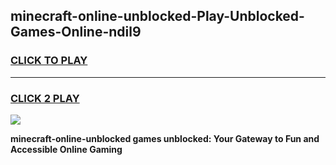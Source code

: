 
## minecraft-online-unblocked-Play-Unblocked-Games-Online-ndil9
<h3>
<a href="https://premium76.site?title=minecraft-online-unblocked&ref=25A">CLICK TO PLAY</a></h3>
<hr>

<h3>
<a href="https://premium76.site?title=minecraft-online-unblocked&ref=25A">CLICK 2 PLAY</a>
  
</h3>

<a href="https://premium76.site?title=minecraft-online-unblocked&ref=25A"><img src="https://clearcache.store/games.png"></a>


**minecraft-online-unblocked games unblocked: Your Gateway to Fun and Accessible Online Gaming**
